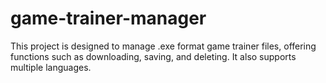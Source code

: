 # game-trainer-manager
This project is designed to manage .exe format game trainer files, offering functions such as downloading, saving, and deleting. It also supports multiple languages.
